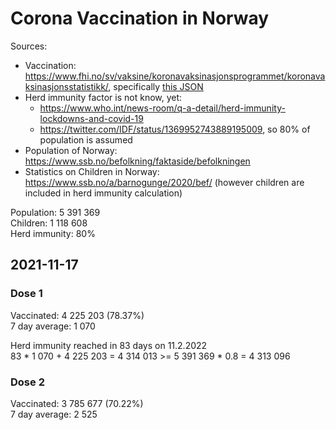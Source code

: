 # Corona Vaccination in Norway

Sources:

- Vaccination: <https://www.fhi.no/sv/vaksine/koronavaksinasjonsprogrammet/koronavaksinasjonsstatistikk/>, specifically [this JSON](https://www.fhi.no/api/chartdata/api/99119)
- Herd immunity factor is not know, yet:
  - <https://www.who.int/news-room/q-a-detail/herd-immunity-lockdowns-and-covid-19>
  - <https://twitter.com/IDF/status/1369952743889195009>, so 80% of population is assumed
- Population of Norway: <https://www.ssb.no/befolkning/faktaside/befolkningen>
- Statistics on Children in Norway: https://www.ssb.no/a/barnogunge/2020/bef/ (however children are included in herd immunity calculation)

Population: 5 391 369  
Children: 1 118 608  
Herd immunity: 80%  

## 2021-11-17

### Dose 1

Vaccinated: 4 225 203 (78.37%)  
7 day average: 1 070

Herd immunity reached in 83 days on 11.2.2022  
83 * 1 070 + 4 225 203 = 4 314 013 >= 5 391 369 * 0.8 = 4 313 096

### Dose 2

Vaccinated: 3 785 677 (70.22%)  
7 day average: 2 525

